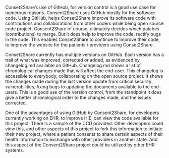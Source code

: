 Conset2Share’s use of GitHub, for version control is a good use case for numerous reasons. Consent2Share uses GitHub mostly for the software code. Using GitHub, helps Conset2Share improve its software code with contributions and collaborations from other coders while being open source code project. Consent2Share of course, ultimately decides which patches (contributions) to merge. But it does help to improve the code, rectify bugs in the code. This enables Conset2Share to continue to improve their code, to improve the website for the patients / providers using Conset2Share.

Conset2Share currently has multiple versions on GitHub. Each version has a trail of what was improved, corrected or added, as evidenced by changelog.md available on GitHub. Changelog.md shows a list of chronological changes made that will affect the end-user. This changelog is accessible to everybody, collaborating on the open source project. It shows the changes made during the last version update from critical security vulnerabilities, fixing bugs to updating the documents available to the end-users. This is a good use of the version control, from the standpoint it does give a better chronological order to the changes made, and the issues corrected.

One of the advantages of using GitHub by Consent2Share, for developers currently working on EHR, to improve HIE, can view the code available for this project. There is a sample of the CCD provided. Other developers could view this, and other aspects of this project to fork this information to initiate their new project, where a patient consents to share certain aspects of their health information to exchange with other providers in another state. And this aspect of the Consent2Share project could be utilized by other EHR systems.
